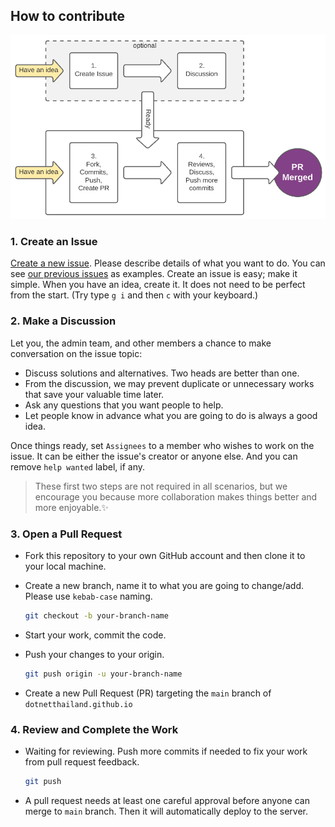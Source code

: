 ## How to contribute

![how to contribute flow diagram](src/images/how-to-contribute.png)

### 1. Create an Issue
[Create a new issue](https://github.com/dotnetthailand/dotnetthailand.github.io/issues/new). Please describe details of what you want to do. You can see [our previous issues](https://github.com/dotnetthailand/dotnetthailand.github.io/issues) as examples. Create an issue is easy; make it simple. When you have an idea, create it. It does not need to be perfect from the start. (Try type `g i` and then `c` with your keyboard.)

### 2. Make a Discussion
Let you, the admin team, and other members a chance to make conversation on the issue topic:

  - Discuss solutions and alternatives. Two heads are better than one.
  - From the discussion, we may prevent duplicate or unnecessary works that save your valuable time later.
  - Ask any questions that you want people to help.
  - Let people know in advance what you are going to do is always a good idea.

Once things ready, set `Assignees` to a member who wishes to work on the issue. It can be either the issue's creator or anyone else. And you can remove `help wanted` label, if any.

> These first two steps are not required in all scenarios, but we encourage you because more collaboration makes things better and more enjoyable.✨

### 3. Open a Pull Request
- Fork this repository to your own GitHub account and then clone it to your local machine.
- Create a new branch, name it to what you are going to change/add. Please use `kebab-case` naming.
  ```sh
  git checkout -b your-branch-name
  ```
- Start your work, commit the code.
- Push your changes to your origin.
  ```sh
  git push origin -u your-branch-name
  ```

- Create a new Pull Request (PR) targeting the `main` branch of `dotnetthailand.github.io`

### 4. Review and Complete the Work
- Waiting for reviewing. Push more commits if needed to fix your work from pull request feedback. 
  ```sh
  git push
  ```
- A pull request needs at least one careful approval before anyone can merge to `main` branch. Then it will automatically deploy to the server.